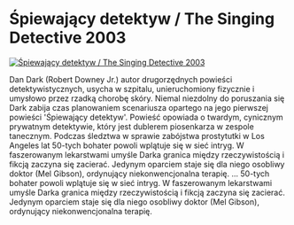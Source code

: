 Śpiewający detektyw / The Singing Detective 2003 
=============
[![Śpiewający detektyw / The Singing Detective 2003 ](http://vidos.pl/images/player.gif)](http://vidos.pl/piewajacy-detektyw-the-singing-detective-2003)

 Dan Dark (Robert Downey Jr.) autor drugorzędnych powieści detektywistycznych, usycha w szpitalu, unieruchomiony fizycznie i umysłowo przez rzadką chorobę skóry. Niemal niezdolny do poruszania się Dark zabija czas planowaniem scenariusza opartego na jego pierwszej powieści 'Śpiewający detektyw'. Powieść opowiada o twardym, cynicznym prywatnym detektywie, który jest dublerem piosenkarza w zespole tanecznym. Podczas śledztwa w sprawie zabójstwa prostytutki w Los Angeles lat 50-tych bohater powoli wplątuje się w sieć intryg. W faszerowanym lekarstwami umyśle Darka granica między rzeczywistością i fikcją zaczyna się zacierać. Jedynym oparciem staje się dla niego osobliwy doktor (Mel Gibson), ordynujący niekonwencjonalna terapię.   ... 50-tych bohater powoli wplątuje się w sieć intryg. W faszerowanym lekarstwami umyśle Darka granica między rzeczywistością i fikcją zaczyna się zacierać. Jedynym oparciem staje się dla niego osobliwy doktor (Mel Gibson), ordynujący niekonwencjonalna terapię.
